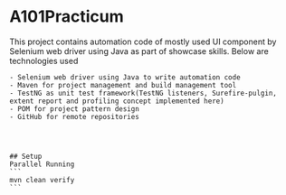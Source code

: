 # A101Practicum
This project contains automation code of mostly used UI component by Selenium web driver using Java as part of showcase skills.
Below are technologies used
``````
- Selenium web driver using Java to write automation code
- Maven for project management and build management tool
- TestNG as unit test framework(TestNG listeners, Surefire-pulgin, extent report and profiling concept implemented here)
- POM for project pattern design
- GitHub for remote repositories




## Setup
Parallel Running
```
mvn clean verify
```
